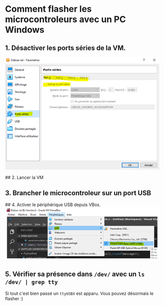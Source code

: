 # Comment flasher les microcontroleurs avec un PC Windows

## 1. Désactiver les ports séries de la VM.
![unable serial ports on VM](https://github.com/frontBOI/Transversal/blob/LeoBranch/IOT/img/unableSerialPort.PNG)

## 2. Lancer la VM
## 3. Brancher le microcontroleur sur un port USB
## 4. Activer le périphérique USB depuis VBox.
![Activate usb devices on VBox](https://github.com/frontBOI/Transversal/blob/LeoBranch/IOT/img/usb.PNG)
## 5. Vérifier sa présence dans ```/dev/``` avec un ```ls /dev/ | grep tty```
Si tout c'est bien passé un ```ttyUSBX``` est apparu. Vous pouvez désormais le flasher :)
